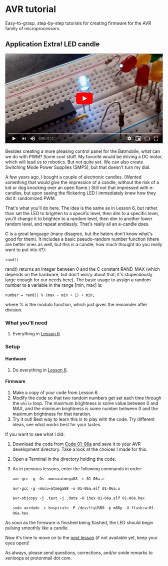 # AVR tutorial
Easy-to-grasp, step-by-step tutorials for creating firmware for the AVR family of microprocessors.

## Application Extra! LED candle

[![LED candle!](../images/01-06a-still.png)](https://youtu.be/oSFI1G49NLE "LED candle!")

Besides creating a more pleasing control panel for the Batmobile, what can we do with PWM? Some cool stuff. My favorite would be driving a DC motor, which will lead us to robotics. But not quite yet. We can also create Switching Mode Power Supplies (SMPS), but that doesn't turn my dial.

A few years ago, I bought a couple of electronic candles. (Wanted something that would give the impression of a candle, without the risk of a kid or dog knocking over an open flame.) Still not that impressed with e-candles, but upon seeing the flickering LED I immediately knew how they did it: randomized PWM.

That's what you'll do here. The idea is the same as in Lesson 6, but rather than set the LED to brighten to a specific level, then dim to a specific level, you'll change it to brighten to a random level, then dim to another lower random level, and repeat endlessly. That's really all an e-candle does.

C is a great language (many disagree, but the haters don't know what's good for them). It includes a basic pseudo-random number function (there are better ones as well, but this is a candle; how much thought do you really want to put into it?):

   `rand()`
   
rand() returns an integer between 0 and the C constant RAND_MAX (which depends on the hardware, but don't worry about that; it's stupendously large enough for our needs here). The basic usage to assign a random number to a variable in the range [min, max] is:

   `number = rand() % (max - min + 1) + min;`
   
where % is the modulo function, which just gives the remainder after division.

### What you'll need

1. Everything in [Lesson 6](01-06-LED-PWM-pulse.md).

### Setup
#### Hardware
1. Do everything in [Lesson 6](01-06-LED-PWM-pulse.md).

#### Firmware
1. Make a copy of your code from Lesson 6.
1. Modify the code so that two random numbers get set each time through the `while` loop. The maximum brightness is some value between 0 and MAX, and the minimum brightness is some number between 0 and the maximum brightness for that iteration.
1. Try it out! Best way to learn this is to play with the code. Try different ideas, see what works best for your tastes.

If you want to see what I did:

1. Download the code from [Code 01-06a](../code/01-06a.c) and save it to your AVR development directory. Take a look at the choices I made for this.
1. Open a Terminal in the directory holding the code.
1. As in previous lessons, enter the following commands in order: 

   `avr-gcc -g -Os -mmcu=atmega88 -c 01-06a.c`

   `avr-gcc -g -mmcu=atmega88 -o 01-06a.elf 01-06a.o`

   `avr-objcopy -j .text -j .data -O ihex 01-06a.elf 01-06a.hex`

   `sudo avrdude -c buspirate -P /dev/ttyUSB0 -p m88p -U flash:w:01-06a.hex`

As soon as the firmware is finished being flashed, the LED should begin pulsing smoothly like a candle.

Now it's time to move on to the [next lesson](01-07-LED-num-countdown.md) (if not available yet, keep your eyes open)!

As always, please send questions, corrections, and/or snide remarks to xenloops at protonmail dot com.

